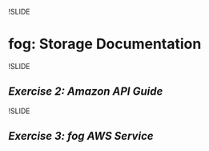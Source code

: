 !SLIDE
# fog: Storage Documentation

!SLIDE
## *Exercise 2: Amazon API Guide*

!SLIDE
## *Exercise 3: fog AWS Service*
